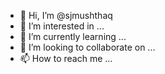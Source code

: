- 👋 Hi, I’m @sjmushthaq
- 👀 I’m interested in ...
- 🌱 I’m currently learning ...
- 💞️ I’m looking to collaborate on ...
- 📫 How to reach me ...

<!---
sjmushthaq/sjmushthaq is a ✨ special ✨ repository because its `README.md` (this file) appears on your GitHub profile.
You can click the Preview link to take a look at your changes.
--->
